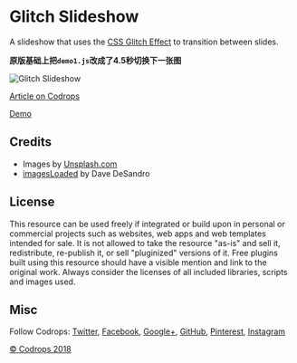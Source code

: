 # Glitch Slideshow

A slideshow that uses the [CSS Glitch Effect](https://tympanus.net/codrops/2017/12/21/css-glitch-effect/) to transition between slides.

**原版基础上把`demo1.js`改成了4.5秒切换下一张图**

![Glitch Slideshow](https://tympanus.net/codrops/wp-content/uploads/2018/03/GlitchSlideshow_featured.jpg)

[Article on Codrops](https://tympanus.net/codrops/?p=34273)

[Demo](http://tympanus.net/Development/GlitchSlideshow/)

## Credits

- Images by [Unsplash.com](http://unsplash.com)
- [imagesLoaded](http://imagesloaded.desandro.com/) by Dave DeSandro

## License
This resource can be used freely if integrated or build upon in personal or commercial projects such as websites, web apps and web templates intended for sale. It is not allowed to take the resource "as-is" and sell it, redistribute, re-publish it, or sell "pluginized" versions of it. Free plugins built using this resource should have a visible mention and link to the original work. Always consider the licenses of all included libraries, scripts and images used.

## Misc

Follow Codrops: [Twitter](http://www.twitter.com/codrops), [Facebook](http://www.facebook.com/codrops), [Google+](https://plus.google.com/101095823814290637419), [GitHub](https://github.com/codrops), [Pinterest](http://www.pinterest.com/codrops/), [Instagram](https://www.instagram.com/codropsss/)


[© Codrops 2018](http://www.codrops.com)





